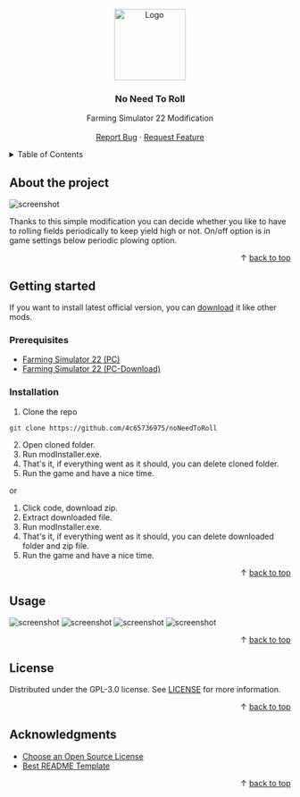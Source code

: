 <div id='top'></div>
<br/>
<div align='center'>
	<a href='https://github.com/4c65736975/noNeedToRoll'>
		<img src='screenshots/icon.png' alt='Logo' width='128' height='128'>
	</a>
	<h3>No Need To Roll</h3>
	<p>
		Farming Simulator 22 Modification
		<br/>
		<br/>
		<a href='https://github.com/4c65736975/noNeedToRoll/issues'>Report Bug</a>
		·
		<a href='https://github.com/4c65736975/noNeedToRoll/issues'>Request Feature</a>
	</p>
</div>
<details>
	<summary>Table of Contents</summary>
	<ol>
		<li>
			<a href='#about-the-project'>About The Project</a>
		</li>
		<li>
			<a href='#getting-started'>Getting Started</a>
			<ul>
				<li>
					<a href='#prerequisites'>Prerequisites</a>
				</li>
				<li>
					<a href='#installation'>Installation</a>
				</li>
			</ul>
		</li>
		<li>
			<a href='#usage'>Usage</a>
		</li>
		<li>
			<a href='#license'>License</a>
		</li>
		<li>
			<a href='#acknowledgments'>Acknowledgments</a>
		</li>
	</ol>
</details>

## About the project

<img src='screenshots/screenShot (1).png' alt='screenshot'>

Thanks to this simple modification you can decide whether you like to have to rolling fields periodically to keep yield high or not. On/off option is in game settings below periodic plowing option.

<p align='right'>&#x2191 <a href='#top'>back to top</a></p>

## Getting started

If you want to install latest official version, you can [download](https://www.farming-simulator.com/mod.php?&mod_id=271962&title=fs2022) it like other mods.
<br/>

### Prerequisites

* [Farming Simulator 22 (PC)](https://www.farming-simulator.com/buy-now.php?platform=pc&code=DANIO)
* [Farming Simulator 22 (PC-Download)](https://www.farming-simulator.com/buy-now.php?platform=pcdigital&code=DANIO)

### Installation

1. Clone the repo
```sh
git clone https://github.com/4c65736975/noNeedToRoll
```
2. Open cloned folder.
3. Run modInstaller.exe.
4. That's it, if everything went as it should, you can delete cloned folder.
5. Run the game and have a nice time.

or

1. Click code, download zip.
2. Extract downloaded file.
3. Run modInstaller.exe.
4. That's it, if everything went as it should, you can delete downloaded folder and zip file.
5. Run the game and have a nice time.

<p align='right'>&#x2191 <a href='#top'>back to top</a></p>

## Usage

<img src='screenshots/screenShot (2).png' alt='screenshot'>
<img src='screenshots/screenShot (3).png' alt='screenshot'>
<img src='screenshots/screenShot (4).png' alt='screenshot'>
<img src='screenshots/screenShot (5).png' alt='screenshot'>

<p align='right'>&#x2191 <a href='#top'>back to top</a></p>

## License

Distributed under the GPL-3.0 license. See [LICENSE](https://github.com/4c65736975/noNeedToRoll/blob/main/LICENSE) for more information.

<p align='right'>&#x2191 <a href='#top'>back to top</a></p>

## Acknowledgments

* [Choose an Open Source License](https://choosealicense.com)
* [Best README Template](https://github.com/othneildrew/Best-README-Template)

<p align='right'>&#x2191 <a href='#top'>back to top</a></p>
